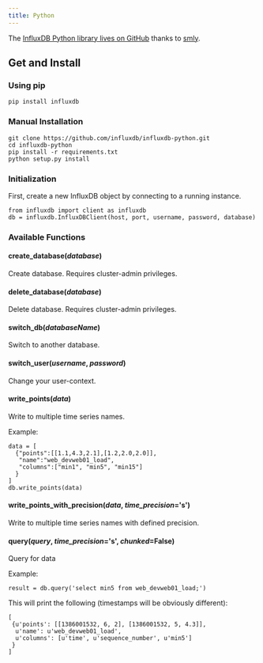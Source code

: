 ```yaml
---
title: Python
---
```


The [InfluxDB Python library lives on GitHub](https://github.com/influxdb/influxdb-python) thanks to [smly](https://github.com/smly).

## Get and Install

### Using pip

    pip install influxdb

### Manual Installation

    git clone https://github.com/influxdb/influxdb-python.git
    cd influxdb-python
    pip install -r requirements.txt
    python setup.py install

### Initialization

First, create a new InfluxDB object by connecting to a running instance.

    from influxdb import client as influxdb
    db = influxdb.InfluxDBClient(host, port, username, password, database)

### Available Functions

#### create\_database(_database_)

Create database.
Requires cluster-admin privileges.

#### delete\_database(_database_)

Delete database.
Requires cluster-admin privileges.

#### switch\_db(_databaseName_)

Switch to another database.

#### switch\_user(_username_, _password_)

Change your user-context.

#### write\_points(_data_)

Write to multiple time series names.

Example:

    data = [
      {"points":[[1.1,4.3,2.1],[1.2,2.0,2.0]],
       "name":"web_devweb01_load",
       "columns":["min1", "min5", "min15"]
      }
    ]
    db.write_points(data)

#### write\_points\_with\_precision(_data_, _time\_precision_='s')

Write to multiple time series names with defined precision.

#### query(_query_, _time\_precision_='s', _chunked_=False)

Query for data

Example:

    result = db.query('select min5 from web_devweb01_load;')

This will print the following (timestamps will be obviously different):

    [
     {u'points': [[1386001532, 6, 2], [1386001532, 5, 4.3]],
      u'name': u'web_devweb01_load',
      u'columns': [u'time', u'sequence_number', u'min5']
     }
    ]
